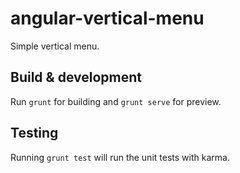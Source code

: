 # angular-vertical-menu

Simple vertical menu.

## Build & development

Run `grunt` for building and `grunt serve` for preview.

## Testing

Running `grunt test` will run the unit tests with karma.
